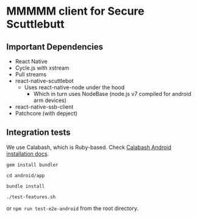 # MMMMM client for Secure Scuttlebutt

## Important Dependencies

- React Native
- Cycle.js with xstream
- Pull streams
- react-native-scuttlebot
  - Uses react-native-node under the hood
    - Which in turn uses NodeBase (node.js v7 compiled for android arm devices)
- react-native-ssb-client
- Patchcore (with depject)

## Integration tests

We use Calabash, which is Ruby-based. Check [Calabash Android installation docs](https://github.com/calabash/calabash-android/blob/master/documentation/installation.md).

```
gem install bundler
```

```
cd android/app
```

```
bundle install
```

```
./test-features.sh
```

or `npm run test-e2e-android` from the root directory.